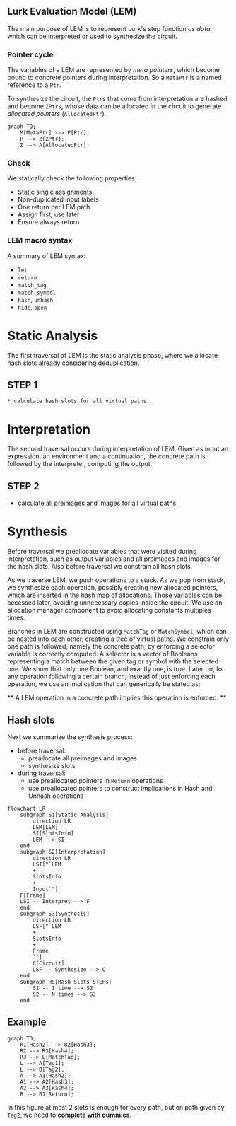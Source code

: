 ## Lurk Evaluation Model (LEM)

The main purpose of LEM is to represent Lurk's step function *as data*, which can
be interpreted or used to synthesize the circuit.

### Pointer cycle

The variables of a LEM are represented by *meta pointers*, which become bound to
concrete pointers during interpretation. So a `MetaPtr` is a named reference to
a `Ptr`.

To synthesize the circuit, the `Ptr`s that come from interpretation are hashed
and become `ZPtr`s, whose data can be allocated in the circuit to generate
*allocated pointers* (`AllocatedPtr`).

```mermaid
graph TD;
    M[MetaPtr] --> P[Ptr];
    P --> Z[ZPtr];
    Z --> A[AllocatedPtr];
```

### Check

We statically check the following properties:

* Static single assignments
* Non-duplicated input labels
* One return per LEM path
* Assign first, use later
* Ensure always return

### LEM macro syntax

A summary of LEM syntax:

* `let`
* `return`
* `match_tag`
* `match_symbol`
* `hash`, `unhash`
* `hide`, `open`

# Static Analysis

The first traversal of LEM is the static analysis phase, where we allocate hash slots already considering deduplication. 

## STEP 1

    * calculate hash slots for all virtual paths.

# Interpretation

The second traversal occurs during interpretation of LEM. Given as input an expression, an environment and a continuation, the concrete path is followed by the interpreter, computing the output. 

## STEP 2

* calculate all preimages and images for all virtual paths.

# Synthesis

Before traversal we preallocate variables that were visited during interpretation, such as output variables and all preimages and images for the hash slots. Also before traversal we constrain all hash slots.

As we traverse LEM, we push operations to a stack. As we pop from stack, we synthesize each operation, possibly creating new allocated pointers, which are inserted in the hash map of allocations. Those variables can be accessed later, avoiding unnecessary copies inside the circuit. We use an allocation manager component to avoid allocating constants multiples times.

Branches in LEM are constructed using `MatchTag` or `MatchSymbol`, which can be nested into each other, creating a tree of virtual paths. We constrain only one path is followed, namely the concrete path, by enforcing a selector variable is correctly computed. A selector is a vector of Booleans representing a match between the given tag or symbol with the selected one. We show that only one Boolean, and exactly one, is true. Later on, for any operation following a certain branch, instead of just enforcing each operation, we use an implication that can generically be stated as:

** A LEM operation in a concrete path implies this operation is enforced. **

## Hash slots

Next we summarize the synthesis process:

* before traversal:
    * preallocate all preimages and images
    * synthesize slots
* during traversal:
    * use preallocated pointers in `Return` operations
    * use preallocated pointers to construct implications in Hash and Unhash operations

```mermaid
flowchart LR
    subgraph S1[Static Analysis]
        direction LR
        LEM[LEM] 
        SI[SlotsInfo]
        LEM --> SI
    end
    subgraph S2[Interpretation]
        direction LR
        LSI["`LEM
        +
        SlotsInfo
        +
        Input`"]
    F[Frame]
    LSI -- Interpret --> F
    end
    subgraph S3[Synthesis]
        direction LR
        LSF["`LEM
        +
        SlotsInfo
        +
        Frame
        `"]
        C[Circuit]
        LSF -- Synthesize --> C
    end
    subgraph HS[Hash Slots STEPs]
        S1 -- 1 time --> S2
        S2 -- N times --> S3
    end
```

## Example

```mermaid
graph TD;
    R1[Hash2] --> R2[Hash3];
    R2 --> R3[Hash4];
    R3 --> L[MatchTag];
    L --> A[Tag1];
    L --> B[Tag2];
    A --> A1[Hash2];
    A1 --> A2[Hash3];
    A2 --> A3[Hash4];
    B --> B1[Return];
```

In this figure at most 2 slots is enough for every path, but on path given by `Tag2`, we need to **complete with dummies**. 
